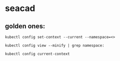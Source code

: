 # seacad

## golden ones:

```
kubectl config set-context --current --namespace=<>
```

```
kubectl config view --minify | grep namespace:
```

```
kubectl config current-context
```
